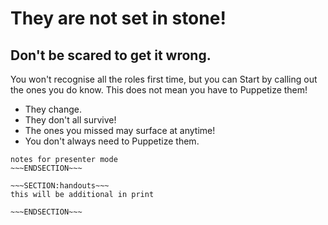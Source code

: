 <!SLIDE>
# They are not set in stone! #
## Don't be scared to get it wrong. ##

You won't recognise all the roles first time, but you can Start by calling out the ones you do know. This does not mean you have to Puppetize them!
 
* They change. 
* They don't all survive!
* The ones you missed may surface at anytime!
* You don't always need to Puppetize them.

~~~SECTION:notes~~~
notes for presenter mode
~~~ENDSECTION~~~

~~~SECTION:handouts~~~
this will be additional in print

~~~ENDSECTION~~~

